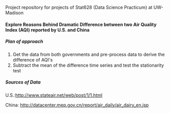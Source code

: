 Project repository for projects of Stat628 (Data Science Practicum) at UW-Madison

#### Explore Reasons Behind Dramatic Difference between two Air Quality Index (AQI) reported by U.S. and China

##### Plan of approach
1. Get the data from both governments and pre-process data to derive the difference of AQI's
2. Subtract the mean of the difference time series and test the stationarity test

##### Sources of Data
U.S.:http://www.stateair.net/web/post/1/1.html

China: http://datacenter.mep.gov.cn/report/air_daily/air_dairy_en.jsp

